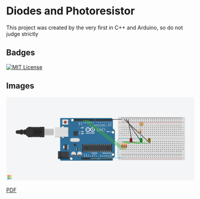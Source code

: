 
# Diodes and Photoresistor

This project was created by the very first in C++ and Arduino, so do not judge strictly

## Badges

[![MIT License](https://img.shields.io/badge/License-MIT-green.svg)](https://choosealicense.com/licenses/mit/)

## Images

![On the breadboard](https://github.com/KailUser/Arduino-projects/blob/main/Led_And_Photoresistor/Amazing%20Leelo-Kasi.png?raw=true)

[PDF](https://github.com/KailUser/Arduino-projects/blob/main/Led_And_Photoresistor/Amazing%20Leelo-Kasi.pdf)

